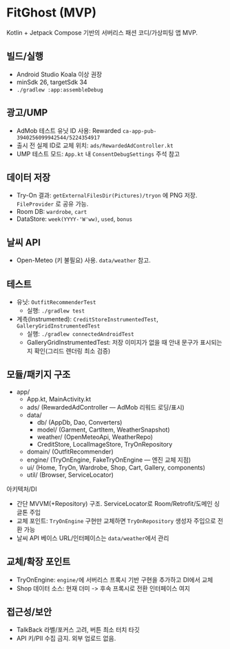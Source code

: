 # FitGhost (MVP)

Kotlin + Jetpack Compose 기반의 서버리스 패션 코디/가상피팅 앱 MVP.

## 빌드/실행
- Android Studio Koala 이상 권장
- minSdk 26, targetSdk 34
- `./gradlew :app:assembleDebug`

## 광고/UMP
- AdMob 테스트 유닛 ID 사용: Rewarded `ca-app-pub-3940256099942544/5224354917`
- 출시 전 실제 ID로 교체 위치: `ads/RewardedAdController.kt`
- UMP 테스트 모드: `App.kt` 내 `ConsentDebugSettings` 주석 참고

## 데이터 저장
- Try-On 결과: `getExternalFilesDir(Pictures)/tryon` 에 PNG 저장. `FileProvider` 로 공유 가능.
- Room DB: `wardrobe`, `cart`
- DataStore: `week(YYYY-'W'ww)`, `used`, `bonus`

## 날씨 API
- Open-Meteo (키 불필요) 사용. `data/weather` 참고.

## 테스트
- 유닛: `OutfitRecommenderTest`
  - 실행: `./gradlew test`
- 계측(Instrumented): `CreditStoreInstrumentedTest`, `GalleryGridInstrumentedTest`
  - 실행: `./gradlew connectedAndroidTest`
  - GalleryGridInstrumentedTest: 저장 이미지가 없을 때 안내 문구가 표시되는지 확인(그리드 렌더링 최소 검증)

## 모듈/패키지 구조
- app/
  - App.kt, MainActivity.kt
  - ads/ (RewardedAdController — AdMob 리워드 로딩/표시)
  - data/
    - db/ (AppDb, Dao, Converters)
    - model/ (Garment, CartItem, WeatherSnapshot)
    - weather/ (OpenMeteoApi, WeatherRepo)
    - CreditStore, LocalImageStore, TryOnRepository
  - domain/ (OutfitRecommender)
  - engine/ (TryOnEngine, FakeTryOnEngine — 엔진 교체 지점)
  - ui/ (Home, TryOn, Wardrobe, Shop, Cart, Gallery, components)
  - util/ (Browser, ServiceLocator)

아키텍처/DI
- 간단 MVVM(+Repository) 구조. ServiceLocator로 Room/Retrofit/도메인 싱글톤 주입
- 교체 포인트: `TryOnEngine` 구현만 교체하면 `TryOnRepository` 생성자 주입으로 전환 가능
- 날씨 API 베이스 URL/인터페이스는 `data/weather`에서 관리

## 교체/확장 포인트
- TryOnEngine: `engine/`에 서버리스 프록시 기반 구현을 추가하고 DI에서 교체
- Shop 데이터 소스: 현재 더미 -> 후속 프록시로 전환 인터페이스 여지

## 접근성/보안
- TalkBack 라벨/포커스 고려, 버튼 최소 터치 타깃
- API 키/PII 수집 금지. 외부 업로드 없음.
